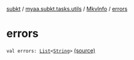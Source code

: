 [subkt](../../index.md) / [myaa.subkt.tasks.utils](../index.md) / [MkvInfo](index.md) / [errors](./errors.md)

# errors

`val errors: `[`List`](https://kotlinlang.org/api/latest/jvm/stdlib/kotlin.collections/-list/index.html)`<`[`String`](https://kotlinlang.org/api/latest/jvm/stdlib/kotlin/-string/index.html)`>` [(source)](https://github.com/Myaamori/SubKt/blob/0.1.13/src/main/kotlin/myaa/subkt/tasks/utils/mkvmerge.kt#L124)